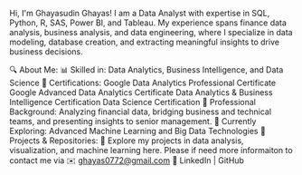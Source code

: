 Hi, I'm Ghayasudin Ghayas!
I am a Data Analyst with expertise in SQL, Python, R, SAS, Power BI, and Tableau. My experience spans finance data analysis, business analysis, and data engineering, where I specialize in data modeling, database creation, and extracting meaningful insights to drive business decisions.

🔍 About Me:
📊 Skilled in: Data Analytics, Business Intelligence, and Data Science
📜 Certifications:
Google Data Analytics Professional Certificate
Google Advanced Data Analytics Certificate
Data Analytics & Business Intelligence Certification
Data Science Certification
🏢 Professional Background: Analyzing financial data, bridging business and technical teams, and presenting insights to senior management.
🌱 Currently Exploring: Advanced Machine Learning and Big Data Technologies
📂 Projects & Repositories:
🔹 Explore my projects in data analysis, visualization, and machine learning here.
Please if need more informaiton to contact me via 
✉️ ghayas0772@gmail.com
🔗 LinkedIn | GitHub
